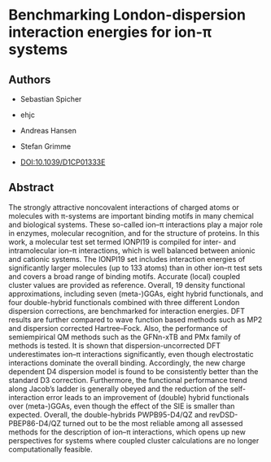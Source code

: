 # Benchmarking London-dispersion interaction energies for ion-π systems

## Authors

- Sebastian Spicher
- ehjc
- Andreas Hansen
- Stefan Grimme

- [DOI:10.1039/D1CP01333E](https://doi.org/10.1039/D1CP01333E)

## Abstract

The strongly attractive noncovalent interactions of charged atoms or molecules with π-systems are important binding motifs in many chemical and biological systems.
These so-called ion–π interactions play a major role in enzymes, molecular recognition, and for the structure of proteins.
In this work, a molecular test set termed IONPI19 is compiled for inter- and intramolecular ion–π interactions, which is well balanced between anionic and cationic systems.
The IONPI19 set includes interaction energies of significantly larger molecules (up to 133 atoms) than in other ion–π test sets and covers a broad range of binding motifs.
Accurate (local) coupled cluster values are provided as reference.
Overall, 19 density functional approximations, including seven (meta-)GGAs, eight hybrid functionals, and four double-hybrid functionals combined with three different London dispersion corrections, are benchmarked for interaction energies.
DFT results are further compared to wave function based methods such as MP2 and dispersion corrected Hartree–Fock.
Also, the performance of semiempirical QM methods such as the GFNn-xTB and PMx family of methods is tested.
It is shown that dispersion-uncorrected DFT underestimates ion–π interactions significantly, even though electrostatic interactions dominate the overall binding.
Accordingly, the new charge dependent D4 dispersion model is found to be consistently better than the standard D3 correction.
Furthermore, the functional performance trend along Jacob’s ladder is generally obeyed and the reduction of the self-interaction error leads to an improvement of (double) hybrid functionals over (meta-)GGAs, even though the effect of the SIE is smaller than expected.
Overall, the double-hybrids PWPB95-D4/QZ and revDSD-PBEP86-D4/QZ turned out to be the most reliable among all assessed methods for the description of ion–π interactions, which opens up new perspectives for systems where coupled cluster calculations are no longer computationally feasible.
